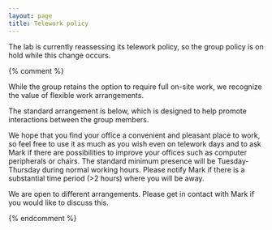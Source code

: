 ```yaml
---
layout: page
title: Telework policy
---
```


The lab is currently reassessing its telework policy, so the group policy is on hold while this change occurs.

{% comment %}

While the group retains the option to require full on-site work, we recognize the value of flexible work arrangements.

The standard arrangement is below, which is designed to help promote interactions between the group members.

We hope that you find your office a convenient and pleasant place to work, so feel free to use it as much as you wish even on telework days and to ask Mark if there are possibilities to improve your offices such as computer peripherals or chairs. The standard minimum presence will be Tuesday-Thursday during normal working hours. Please notify Mark if there is a substantial time period (>2 hours) where you will be away.

We are open to different arrangements. Please get in contact with Mark if you would like to discuss this.

{% endcomment %}
